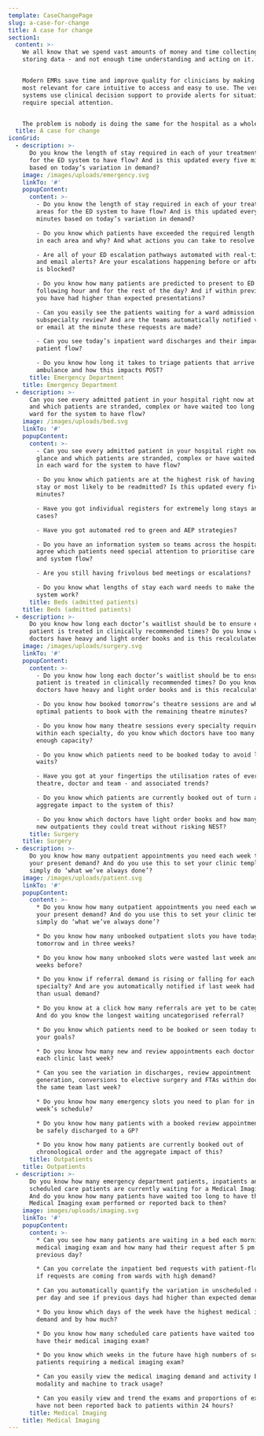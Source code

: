 ```yaml
---
template: CaseChangePage
slug: a-case-for-change
title: A case for change
section1:
  content: >-
    We all know that we spend vast amounts of money and time collecting and
    storing data - and not enough time understanding and acting on it.


    Modern EMRs save time and improve quality for clinicians by making the data
    most relevant for care intuitive to access and easy to use. The very best
    systems use clinical decision support to provide alerts for situations that
    require special attention.


    The problem is nobody is doing the same for the hospital as a whole.
  title: A case for change
iconGrid:
  - description: >-
      Do you know the length of stay required in each of your treatment areas
      for the ED system to have flow? And is this updated every five minutes
      based on today’s variation in demand?
    image: /images/uploads/emergency.svg
    linkTo: '#'
    popupContent:
      content: >-
        - Do you know the length of stay required in each of your treatment
        areas for the ED system to have flow? And is this updated every five
        minutes based on today’s variation in demand?

        - Do you know which patients have exceeded the required length of stay
        in each area and why? And what actions you can take to resolve this now?

        - Are all of your ED escalation pathways automated with real-time text
        and email alerts? Are your escalations happening before or after ED flow
        is blocked?

        - Do you know how many patients are predicted to present to ED in the
        following hour and for the rest of the day? And if within previous hours
        you have had higher than expected presentations?

        - Can you easily see the patients waiting for a ward admission or
        subspecialty review? And are the teams automatically notified via text
        or email at the minute these requests are made?

        - Can you see today’s inpatient ward discharges and their impact to ED
        patient flow?

        - Do you know how long it takes to triage patients that arrive by
        ambulance and how this impacts POST?
      title: Emergency Department
    title: Emergency Department
  - description: >-
      Can you see every admitted patient in your hospital right now at a glance
      and which patients are stranded, complex or have waited too long in each
      ward for the system to have flow?
    image: /images/uploads/bed.svg
    linkTo: '#'
    popupContent:
      content: >-
        - Can you see every admitted patient in your hospital right now at a
        glance and which patients are stranded, complex or have waited too long
        in each ward for the system to have flow?

        - Do you know which patients are at the highest risk of having a long
        stay or most likely to be readmitted? Is this updated every five
        minutes?

        - Have you got individual registers for extremely long stays and special
        cases?

        - Have you got automated red to green and AEP strategies?

        - Do you have an information system so teams across the hospital can
        agree which patients need special attention to prioritise care by acuity
        and system flow?

        - Are you still having frivolous bed meetings or escalations?

        - Do you know what lengths of stay each ward needs to make the whole
        system work?
      title: Beds (admitted patients)
    title: Beds (admitted patients)
  - description: >-
      Do you know how long each doctor’s waitlist should be to ensure every
      patient is treated in clinically recommended times? Do you know which
      doctors have heavy and light order books and is this recalculated daily?
    image: /images/uploads/surgery.svg
    linkTo: '#'
    popupContent:
      content: >-
        - Do you know how long each doctor’s waitlist should be to ensure every
        patient is treated in clinically recommended times? Do you know which
        doctors have heavy and light order books and is this recalculated daily?

        - Do you know how booked tomorrow’s theatre sessions are and who are the
        optimal patients to book with the remaining theatre minutes?

        - Do you know how many theatre sessions every specialty requires? And
        within each specialty, do you know which doctors have too many or not
        enough capacity?

        - Do you know which patients need to be booked today to avoid long
        waits?

        - Have you got at your fingertips the utilisation rates of every
        theatre, doctor and team - and associated trends?

        - Do you know which patients are currently booked out of turn and the
        aggregate impact to the system of this?

        - Do you know which doctors have light order books and how many extra
        new outpatients they could treat without risking NEST?
      title: Surgery
    title: Surgery
  - description: >-
      Do you know how many outpatient appointments you need each week to see
      your present demand? And do you use this to set your clinic templates or
      simply do ‘what we’ve always done’?
    image: /images/uploads/patient.svg
    linkTo: '#'
    popupContent:
      content: >-
        * Do you know how many outpatient appointments you need each week to see
        your present demand? And do you use this to set your clinic templates or
        simply do ‘what we’ve always done’?

        * Do you know how many unbooked outpatient slots you have today,
        tomorrow and in three weeks?

        * Do you know how many unbooked slots were wasted last week and the
        weeks before?

        * Do you know if referral demand is rising or falling for each
        specialty? And are you automatically notified if last week had higher
        than usual demand?

        * Do you know at a click how many referrals are yet to be categorised?
        And do you know the longest waiting uncategorised referral?

        * Do you know which patients need to be booked or seen today to meet
        your goals?

        * Do you know how many new and review appointments each doctor did in
        each clinic last week?

        * Can you see the variation in discharges, review appointment
        generation, conversions to elective surgery and FTAs within doctors of
        the same team last week?

        * Do you know how many emergency slots you need to plan for in next
        week’s schedule?

        * Do you know how many patients with a booked review appointment could
        be safely discharged to a GP?

        * Do you know how many patients are currently booked out of
        chronological order and the aggregate impact of this?
      title: Outpatients
    title: Outpatients
  - description: >-
      Do you know how many emergency department patients, inpatients and
      scheduled care patients are currently waiting for a Medical Imaging exam?
      And do you know how many patients have waited too long to have their
      Medical Imaging exam performed or reported back to them?
    image: images/uploads/imaging.svg
    linkTo: '#'
    popupContent:
      content: >-
        * Can you see how many patients are waiting in a bed each morning for a
        medical imaging exam and how many had their request after 5 pm the
        previous day?

        * Can you correlate the inpatient bed requests with patient-flow to know
        if requests are coming from wards with high demand?

        * Can you automatically quantify the variation in unscheduled requests
        per day and see if previous days had higher than expected demand? 

        * Do you know which days of the week have the highest medical imaging
        demand and by how much?

        * Do you know how many scheduled care patients have waited too long to
        have their medical imaging exam?

        * Do you know which weeks in the future have high numbers of scheduled
        patients requiring a medical imaging exam?

        * Can you easily view the medical imaging demand and activity by
        modality and machine to track usage?

        * Can you easily view and trend the exams and proportions of exams that
        have not been reported back to patients within 24 hours?
      title: Medical Imaging
    title: Medical Imaging
---
```


